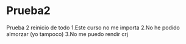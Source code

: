 # Prueba2

Prueba 2 reinicio de todo
1.Este curso no me importa
2.No he podido almorzar (yo tampoco)
3.No me puedo rendir crj
